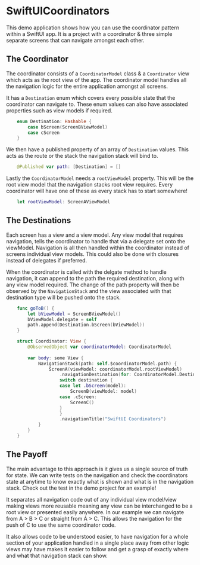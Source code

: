 # SwiftUICoordinators

This demo application shows how you can use the coordinator pattern within a SwiftUI app. It is a project with a coordinator & three simple separate screens that can navigate amongst each other. 

## The Coordinator

The coordinator consists of a `CoordinatorModel` class & a `Coordinator` view which acts as the root view of the app.
The coordinator model handles all the navigation logic for the entire application amongst all screens. 

It has a `Destination` enum which covers every possible state that the coordinator can navigate to. These enum values can also have associated properties such as view models if required.
```swift
    enum Destination: Hashable {
        case bScreen(ScreenBViewModel)
        case cScreen
    }
```

We then have a published property of an array of `Destination` values. This acts as the route or the stack the navigation stack will bind to.
```swift
    @Published var path: [Destination] = []
```

Lastly the `CoordinatorModel` needs a `rootViewModel` property. This will be the root view model that the navigation stacks root view requires. Every coordinator will have one of these as every stack has to start somewhere!
```swift
    let rootViewModel: ScreenAViewModel
```


## The Destinations

Each screen has a view and a view model. Any view model that requires navigation, tells the coordinator to handle that via a delegate set onto the viewModel. Navigation is all then handled within the coordinator instead of screens individual view models. This could also be done with closures instead of delegates if preferred. 

When the coordinator is called with the delgate method to handle navigation, it can append to the path the required destination, along with any view model required. The change of the path property will then be observed by the `NavigationStack` and the view associated with that destination type will be pushed onto the stack.

```swift
    func goToB() {
        let bViewModel = ScreenBViewModel()
        bViewModel.delegate = self
        path.append(Destination.bScreen(bViewModel))
    }
```

```swift
    struct Coordinator: View {
        @ObservedObject var coordinatorModel: CoordinatorModel
        
        var body: some View {
            NavigationStack(path: self.$coordinatorModel.path) {
                ScreenA(viewModel: coordinatorModel.rootViewModel)
                    .navigationDestination(for: CoordinatorModel.Destination.self) { destination in
                    switch destination {
                    case let .bScreen(model):
                        ScreenB(viewModel: model)
                    case .cScreen:
                        ScreenC()
                    }
                    }
                    .navigationTitle("SwiftUI Coordinators")
            }
        }
    }
```

## The Payoff

The main advantage to this approach is it gives us a single source of truth for state. We can write tests on the navigation and check the coordinators state at anytime to know exactly what is shown and what is in the navigation stack. Check out the test in the demo project for an example!

It separates all navigation code out of any individual view model/view making views more reusable meaning any view can be interchanged to be a root view or presented easily anywhere. In our example we can navigate from A > B > C or straight from A > C. This allows the navigation for the push of C to use the same coordinator code. 

It also allows code to be understood easier, to have navigation for a whole section of your application handled in a single place away from other logic views may have makes it easier to follow and get a grasp of exactly where and what that navigation stack can show.
